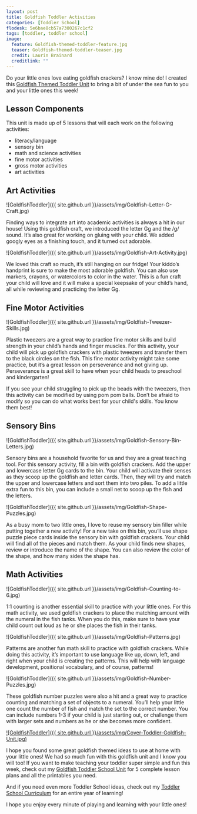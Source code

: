 ```yaml
---
layout: post
title: Goldfish Toddler Activities
categories: [Toddler School]
flodesk: 5e6bae8cb57a7300267c1cf2
tags: [toddler, toddler school]
image:
  feature: Goldfish-themed-toddler-feature.jpg
  teaser: Goldfish-themed-toddler-teaser.jpg
  credit: Laurin Brainard
  creditlink: ""
---
```

Do your little ones love eating goldfish crackers? I know mine do! I created this [Goldfish Themed Toddler Unit](https://www.teacherspayteachers.com/Product/Toddler-Activities-Lesson-Plans-Goldfish-Homeschool-Preschool-Letter-G-4722226?) to bring a bit of under the sea fun to you and your little ones this week!

## Lesson Components 

This unit is made up of 5 lessons that will each work on the following activities:
- literacy/language 
- sensory bin 
- math and science activities
- fine motor activities
- gross motor activities 
- art activities

## Art Activities 

![GoldfishToddler]({{ site.github.url }}/assets/img/Goldfish-Letter-G-Craft.jpg)

Finding ways to integrate art into academic activities is always a hit in our house! Using this goldfish craft, we introduced the letter Gg and the /g/ sound. It’s also great for working on gluing with your child. We added googly eyes as a finishing touch, and it turned out adorable. 

![GoldfishToddler]({{ site.github.url }}/assets/img/Goldfish-Art-Activity.jpg)

We loved this craft so much, it’s still hanging on our fridge! Your kiddo’s handprint is sure to make the most adorable goldfish. You can also use markers, crayons, or watercolors to color in the water. This is a fun craft your child will love and it will make a special keepsake of your child’s hand, all while reviewing and practicing the letter Gg. 

## Fine Motor Activities 

![GoldfishToddler]({{ site.github.url }}/assets/img/Goldfish-Tweezer-Skills.jpg)

Plastic tweezers are a great way to practice fine motor skills and build strength in your child’s hands and finger muscles. For this activity, your child will pick up goldfish crackers with plastic tweezers and transfer them to the black circles on the fish. This fine motor activity might take some practice, but it’s a great lesson on perseverance and not giving up. Perseverance is a great skill to have when your child heads to preschool and kindergarten!

If you see your child struggling to pick up the beads with the tweezers, then this activity can be modified by using pom pom balls. Don’t be afraid to modify so you can do what works best for your child's skills. You know them best! 

## Sensory Bins 

![GoldfishToddler]({{ site.github.url }}/assets/img/Goldfish-Sensory-Bin-Letters.jpg)

Sensory bins are a household favorite for us and they are a great teaching tool.  For this sensory activity, fill a bin with goldfish crackers. Add the upper and lowercase letter Gg cards to the bin. Your child will activate their senses as they scoop up the goldfish and letter cards. Then, they will try and match the upper and lowercase letters and sort them into two piles. To add a little extra fun to this bin, you can include a small net to scoop up the fish and the letters. 

![GoldfishToddler]({{ site.github.url }}/assets/img/Goldfish-Shape-Puzzles.jpg)

As a busy mom to two little ones, I love to reuse my sensory bin filler while putting together a new activity! For a new take on this bin, you’ll use shape puzzle piece cards inside the sensory bin with goldfish crackers. Your child will find all of the pieces and match them. As your child finds new shapes, review or introduce the name of the shape. You can also review the color of the shape, and how many sides the shape has. 

## Math Activities

![GoldfishToddler]({{ site.github.url }}/assets/img/Goldfish-Counting-to-6.jpg)

1:1 counting is another essential skill to practice with your little ones. For this math activity, we used goldfish crackers to place the matching amount with the numeral in the fish tanks. When you do this, make sure to have your child count out loud as he or she places the fish in their tanks. 
 
![GoldfishToddler]({{ site.github.url }}/assets/img/Goldfish-Patterns.jpg)

Patterns are another fun math skill to practice with goldfish crackers. While doing this activity, it’s important to use language like up, down, left, and right when your child is creating the patterns. This will help with language development, positional vocabulary, and of course, patterns! 

![GoldfishToddler]({{ site.github.url }}/assets/img/Goldfish-Number-Puzzles.jpg)

These goldfish number puzzles were also a hit and a great way to practice counting and matching a set of objects to a numeral. You’ll help your little one count the number of fish and match the set to the correct number. You can include numbers 1-3 if your child is just starting out, or challenge them with larger sets and numbers as he or she becomes more confident. 

[![GoldfishToddler]({{ site.github.url }}/assets/img/Cover-Toddler-Goldfish-Unit.jpg)](https://www.teacherspayteachers.com/Product/Toddler-Activities-Lesson-Plans-Goldfish-Homeschool-Preschool-Letter-G-4722226?st=37d4201800545be553a7803fd5cc2083&utm_source=PB%20Blog&utm_campaign=Goldfish%20Toddler%20School%20Image%20Cover)

I hope you found some great goldfish themed ideas to use at home with your little ones! We had so much fun with this goldfish unit and I know you will too! If you want to make teaching your toddler super simple and fun this week, check out my [Goldfish Toddler School Unit](https://www.teacherspayteachers.com/Product/Toddler-Activities-Lesson-Plans-Goldfish-Homeschool-Preschool-Letter-G-4722226) for 5 complete lesson plans and all the printables you need. 

And if you need even more Toddler School ideas, check out my [Toddler School Curriculum](https://www.teacherspayteachers.com/Product/Toddler-Activities-Lesson-Plans-Tot-School-Curriculum-Homeschool-Preschool-4296281?utm_source=PB%20Blog&utm_campaign=Toddler%20Bundle%20Upsell) for an entire year of learning!

I hope you enjoy every minute of playing and learning with your little ones! 